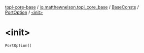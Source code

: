 [topl-core-base](../../../index.md) / [io.matthewnelson.topl_core_base](../../index.md) / [BaseConsts](../index.md) / [PortOption](index.md) / [&lt;init&gt;](./-init-.md)

# &lt;init&gt;

`PortOption()`